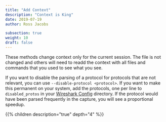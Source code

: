 ```yaml
---
title: "Add Context"
description: "Context is King"
date: 2019-07-19
author: Ross Jacobs

subsection: true
weight: 10
draft: false
---
```


These methods change context only for the current session.
The file is not changed and others will need to readd the context
with all files and commands that you used to see what you see.

If you want to disable the parsing of a protocol for protocols that are not relevant, you can use `--disable-protocol <protocol>`.
If you want to make this permanent on your system, add the protocols, one per line to `disabled_protos` in your [Wireshark Config](/packetcraft/config_files) directory. If the protocol would have been parsed frequently in the capture, you will see a proportional speedup.

{{% children description="true" depth="4" %}}
